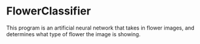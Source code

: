# FlowerClassifier

This program is an artificial neural network that takes in flower images, and determines what type of flower the image is showing.
